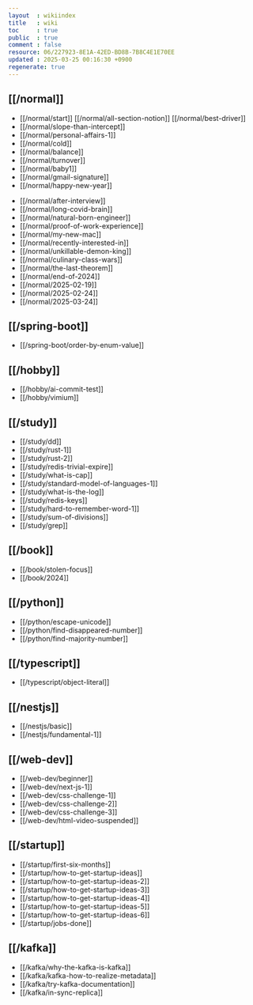 ```yaml
---
layout  : wikiindex
title   : wiki
toc     : true
public  : true
comment : false
resource: 06/227923-8E1A-42ED-BD8B-7B8C4E1E70EE
updated : 2025-03-25 00:16:30 +0900
regenerate: true
---
```


## [[/normal]]
* [[/normal/start]] [[/normal/all-section-notion]] [[/normal/best-driver]]
* [[/normal/slope-than-intercept]]
* [[/normal/personal-affairs-1]]
* [[/normal/cold]]
* [[/normal/balance]]
* [[/normal/turnover]]
* [[/normal/baby1]]
* [[/normal/gmail-signature]]
* [[/normal/happy-new-year]]
- [[/normal/after-interview]]
- [[/normal/long-covid-brain]]
- [[/normal/natural-born-engineer]]
- [[/normal/proof-of-work-experience]]
- [[/normal/my-new-mac]]
- [[/normal/recently-interested-in]]
- [[/normal/unkillable-demon-king]]
- [[/normal/culinary-class-wars]]
- [[/normal/the-last-theorem]]
- [[/normal/end-of-2024]]
- [[/normal/2025-02-19]]
- [[/normal/2025-02-24]]
- [[/normal/2025-03-24]]


## [[/spring-boot]]
* [[/spring-boot/order-by-enum-value]]

## [[/hobby]]
* [[/hobby/ai-commit-test]]
* [[/hobby/vimium]]

## [[/study]]
- [[/study/dd]]
- [[/study/rust-1]]
- [[/study/rust-2]]
- [[/study/redis-trivial-expire]]
- [[/study/what-is-cap]]
- [[/study/standard-model-of-languages-1]]
- [[/study/what-is-the-log]]
- [[/study/redis-keys]]
- [[/study/hard-to-remember-word-1]]
- [[/study/sum-of-divisions]]
- [[/study/grep]]

## [[/book]]
- [[/book/stolen-focus]]
- [[/book/2024]]

## [[/python]]
- [[/python/escape-unicode]]
- [[/python/find-disappeared-number]]
- [[/python/find-majority-number]]

## [[/typescript]]
- [[/typescript/object-literal]]

## [[/nestjs]]
- [[/nestjs/basic]]
- [[/nestjs/fundamental-1]]

## [[/web-dev]]
- [[/web-dev/beginner]]
- [[/web-dev/next-js-1]]
- [[/web-dev/css-challenge-1]]
- [[/web-dev/css-challenge-2]]
- [[/web-dev/css-challenge-3]]
- [[/web-dev/html-video-suspended]]

## [[/startup]]
- [[/startup/first-six-months]]
- [[/startup/how-to-get-startup-ideas]]
- [[/startup/how-to-get-startup-ideas-2]]
- [[/startup/how-to-get-startup-ideas-3]]
- [[/startup/how-to-get-startup-ideas-4]]
- [[/startup/how-to-get-startup-ideas-5]]
- [[/startup/how-to-get-startup-ideas-6]]
- [[/startup/jobs-done]]

## [[/kafka]]
- [[/kafka/why-the-kafka-is-kafka]]
- [[/kafka/kafka-how-to-realize-metadata]]
- [[/kafka/try-kafka-documentation]]
- [[/kafka/in-sync-replica]]
